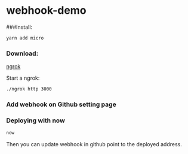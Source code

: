 # webhook-demo

###Install:

```bash
yarn add micro
```

### Download:

[ngrok](https://ngrok.com/download)

Start a ngrok:

```bash
./ngrok http 3000
```

### Add webhook on Github setting page

### Deploying with now

```bash
now
```

Then you can update webhook in github point to the deployed address.